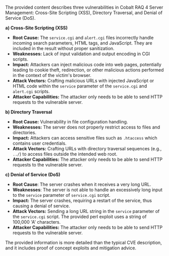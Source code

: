 The provided content describes three vulnerabilities in Cobalt RAQ 4 Server Management: Cross-Site Scripting (XSS), Directory Traversal, and Denial of Service (DoS).

**a) Cross-Site Scripting (XSS)**

*   **Root Cause:** The `service.cgi` and `alert.cgi` files incorrectly handle incoming search parameters, HTML tags, and JavaScript. They are included in the result without proper sanitization.
*   **Weaknesses:** Lack of input validation and output encoding in CGI scripts.
*   **Impact:** Attackers can inject malicious code into web pages, potentially leading to cookie theft, redirection, or other malicious actions performed in the context of the victim's browser.
*   **Attack Vectors:** Crafting malicious URLs with injected JavaScript or HTML code within the `service` parameter of the `service.cgi` and `alert.cgi` scripts.
*   **Attacker Capabilities:** The attacker only needs to be able to send HTTP requests to the vulnerable server.

**b) Directory Traversal**

*   **Root Cause:** Vulnerability in file configuration handling.
*   **Weaknesses:** The server does not properly restrict access to files and directories.
*   **Impact:** Attackers can access sensitive files such as `.htaccess` which contains user credentials.
*   **Attack Vectors:** Crafting URLs with directory traversal sequences (e.g., `../`) to access files outside the intended web root.
*   **Attacker Capabilities:** The attacker only needs to be able to send HTTP requests to the vulnerable server.

**c) Denial of Service (DoS)**

*  **Root Cause**: The server crashes when it receives a very long URL.
*  **Weaknesses**: The server is not able to handle an excessively long input to the `service` parameter of `service.cgi` script.
*   **Impact:** The server crashes, requiring a restart of the service, thus causing a denial of service.
*   **Attack Vectors:** Sending a long URL string in the `service` parameter of the `service.cgi` script. The provided perl exploit uses a string of 100,000 'A' characters.
*   **Attacker Capabilities:** The attacker only needs to be able to send HTTP requests to the vulnerable server.

The provided information is more detailed than the typical CVE description, and it includes proof of concept exploits and mitigation advice.